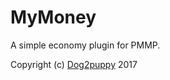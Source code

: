 # MyMoney
A simple economy plugin for PMMP.

Copyright (c) <a href="https://www.dog2puppy-github.tk">Dog2puppy</a> 2017
